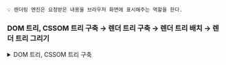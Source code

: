`
💡 렌더링 엔진은 요청받은 내용을 브라우저 화면에 표시해주는 역할을 한다.
`

### DOM 트리, CSSOM 트리 구축 → 렌더 트리 구축 → 렌더 트리 배치 → 렌더 트리 그리기

<details>
<summary> DOM 트리, CSSOM 트리 구축 </summary>
<div markdown="1">
<br>

### DOM(Documentt Object Model), CSSOM(CSS Object Model) 생성

HTML을 파싱하여 DOM 노드를 만든다. 이 DOM 노드들을 병합하여 DOM  트리를 만든다.

CSS를 파싱하여 CSSOM 트리를 만들게 된다.

브라우저는 렌더링 할 문서를 HTML과 CSS로 나눠서 읽게 된다. 이 때 HTML과 CSS는 단순한 텍스트 이므로 각각 연산과 관리가 가능하도록 HTML parser와 CSS parser를 사용해 과닐가 가능한 Object Model로 만든다.

각 과정들이 점진적으로 진행된다는 것이 중요하다. 렌더링 엔진은 좀 더 나은 사용자 경험을 위해 가능하면 빠르게 내용을 표시하는데 모든 HTMl을 파싱할 때 까지 기다리지 않고 배치와 그리기 과정을 시작한다. 네트워크로부터 나머지 내용이 전송되기를 기다리는 동시에 받은 내용의 일부를 먼저 화면에 표시하는 것이다.

**HTML 파싱과 DOM 생성 과정**

1. 서버는 브라우저로부터 받은 HTML 파일을 읽은 후 메모리에 저장하고 그 메모리에 저장된 `바이트`를 응답한다.
2. 브라우저는 응답받은 바이트 형태의 문서를 meta 태그의 charset attribute에 지정된 인코딩방식에 따라 `문자열`로 반환한다.
3. 문자열로 반환된 HTML문서를 문법적 의미를 갖는 코드의 최소 단위인 `토큰`으로 분해한다.
4. 토큰들의 내용에 따라 객체로 변환하여 각 `노드`를 생성한다.
5. HTML은 요소 간의 부자 관계인 중첩 관계를 갖고 이를 반영하여 모든 노드들을 트리 구조로 구성하여 `DOM` 을 만든다.

**CSS 파싱과 CSSOM 생성 과정**

렌더링 엔진은 HTML 문서를 순차적으로 파싱하면서 DOM을 생성한다. 그러다 CSS를 로드하는 `link` 태그 혹은 `style` 태그를 만나면 DOM 생성을 중지한 후 CSS파싱의 결과물인 CSSOM을 생성하는 과정을 진행한다.

CSSOM 생성과정은 `바이트` → `문자` → `토큰` → `노드` → `CSSOM` 생성 순으로 HTML의 파싱과정과 동일하다.

**자바스크립트 파싱 과정**

렌더링 엔진은 HTML 문서를 순차적으로 파싱하다가 자바스크립트 파일을 로드하는 `script` 태그를 만나면 DOM 생성을 일시 중단한다.

script 태그의 src에 정의된 자바스크립트 파일을 서버에 요청하여 응답받으면 자바스크립트 코드를 파싱하기 위해 자바스크립트 엔진에게 제어권을 넘긴다.

자바스크립트 파싱이 끝나면 렌더링 엔진으로 다시 제어권을 넘기고 DOM 생성을 이어나간다.

만약 생성되지 않은 DOM을 조작한다면 에러가 발생할 수 있다. 따라서 body 요소 아래에 자바스크립트를 위치 시키거나 DOM 생성이 완료된 시점에서 자바스크립트가 실행되도록 한다.

1. 자바스크립트 코드를 tokenizer가 어휘를 분석하여 문법적 의미를 갖는 코드의 최소 단위인 `토큰`들로 분해하는데 이것을 tokenizing이라 한다.
2. 파서가 토큰을 구문분석하여 `AST`(Abstract Syntax Tree: 추상 구문 트리)로 파싱한다.
3. 바이트 코드 생성기가 AST를 `바이트코드`로 변환한다.
4. 인터프리터에 의해 바이트코드를 실행한다.

</div>
</details>